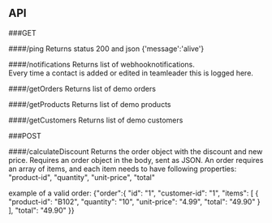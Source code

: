## API

###GET

####/ping
Returns status 200 and json {'message':'alive'}

####/notifications
Returns list of webhooknotifications.  
Every time a contact is added or edited in teamleader this is logged here.

####/getOrders
Returns list of demo orders

####/getProducts
Returns list of demo products

####/getCustomers
Returns list of demo customers

###POST

####/calculateDiscount
Returns the order object with the discount and new price.
Requires an order object in the body, sent as JSON.
An order requires an array of items, and each item needs to have following properties:  
    "product-id", "quantity", "unit-price", "total"

example of a valid order:
{"order":{
  "id": "1",
  "customer-id": "1",
  "items": [
    {
      "product-id": "B102",
      "quantity": "10",
      "unit-price": "4.99",
      "total": "49.90"
    }
  ],
  "total": "49.90"
}}